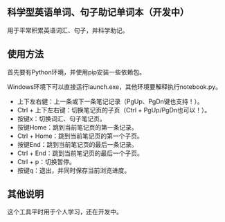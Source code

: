 ## 科学型英语单词、句子助记单词本（开发中）

用于平常积累英语词汇、句子，并科学助记。

## 使用方法

首先要有Python环境，并使用pip安装一些依赖包。

Windows环境下可以直接运行launch.exe，其他环境要解释执行notebook.py。

* 上下左右健：上一条或下一条笔记记录（PgUp、PgDn键也支持！）。
* Ctrl + 上下左右键：切换笔记页的子页（Ctrl + PgUp/PgDn也可以！）。
* 按键x：切换词汇、句子笔记页。
* 按键Home：跳到当前笔记页的第一条记录。
* Ctrl + Home：跳到当前笔记页的第一个子页。
* 按键End：跳到当前笔记页的最后一条记录。
* Ctrl + End：跳到当前笔记页的最后一个子页。
* Ctrl + p：切换暂停。
* 按键q：退出，并同时保存当前浏览进度。

## 其他说明

这个工具平时用于个人学习，还在开发中。
